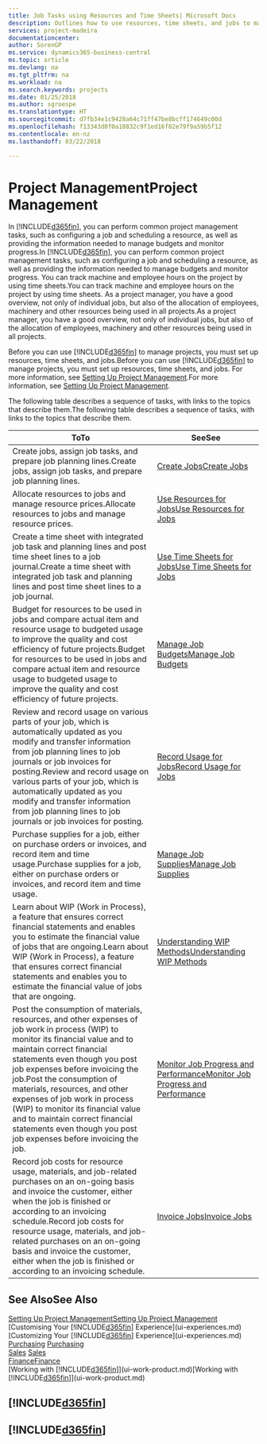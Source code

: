 ```yaml
---
title: Job Tasks using Resources and Time Sheets| Microsoft Docs
description: Outlines how to use resources, time sheets, and jobs to manage projects.
services: project-madeira
documentationcenter: 
author: SorenGP
ms.service: dynamics365-business-central
ms.topic: article
ms.devlang: na
ms.tgt_pltfrm: na
ms.workload: na
ms.search.keywords: projects
ms.date: 01/25/2018
ms.author: sgroespe
ms.translationtype: HT
ms.sourcegitcommit: d7fb34e1c9428a64c71ff47be8bcff174649c00d
ms.openlocfilehash: f13343d8f0a18832c9f1ed16f02e79f9a59b5f12
ms.contentlocale: en-nz
ms.lasthandoff: 03/22/2018

---
```

# <a name="project-management"></a><span data-ttu-id="bc3bf-103">Project Management</span><span class="sxs-lookup"><span data-stu-id="bc3bf-103">Project Management</span></span>
<span data-ttu-id="bc3bf-104">In [!INCLUDE[d365fin](includes/d365fin_md.md)], you can perform common project management tasks, such as configuring a job and scheduling a resource, as well as providing the information needed to manage budgets and monitor progress.</span><span class="sxs-lookup"><span data-stu-id="bc3bf-104">In [!INCLUDE[d365fin](includes/d365fin_md.md)], you can perform common project management tasks, such as configuring a job and scheduling a resource, as well as providing the information needed to manage budgets and monitor progress.</span></span> <span data-ttu-id="bc3bf-105">You can track machine and employee hours on the project by using time sheets.</span><span class="sxs-lookup"><span data-stu-id="bc3bf-105">You can track machine and employee hours on the project by using time sheets.</span></span> <span data-ttu-id="bc3bf-106">As a project manager, you have a good overview, not only of individual jobs, but also of the allocation of employees, machinery and other resources being used in all projects.</span><span class="sxs-lookup"><span data-stu-id="bc3bf-106">As a project manager, you have a good overview, not only of individual jobs, but also of the allocation of employees, machinery and other resources being used in all projects.</span></span>

<span data-ttu-id="bc3bf-107">Before you can use [!INCLUDE[d365fin](includes/d365fin_md.md)] to manage projects, you must set up resources, time sheets, and jobs.</span><span class="sxs-lookup"><span data-stu-id="bc3bf-107">Before you can use [!INCLUDE[d365fin](includes/d365fin_md.md)] to manage projects, you must set up resources, time sheets, and jobs.</span></span> <span data-ttu-id="bc3bf-108">For more information, see [Setting Up Project Management](projects-setup-projects.md).</span><span class="sxs-lookup"><span data-stu-id="bc3bf-108">For more information, see [Setting Up Project Management](projects-setup-projects.md).</span></span>  

<span data-ttu-id="bc3bf-109">The following table describes a sequence of tasks, with links to the topics that describe them.</span><span class="sxs-lookup"><span data-stu-id="bc3bf-109">The following table describes a sequence of tasks, with links to the topics that describe them.</span></span>

| <span data-ttu-id="bc3bf-110">To</span><span class="sxs-lookup"><span data-stu-id="bc3bf-110">To</span></span> | <span data-ttu-id="bc3bf-111">See</span><span class="sxs-lookup"><span data-stu-id="bc3bf-111">See</span></span> |
| --- | --- |
| <span data-ttu-id="bc3bf-112">Create jobs, assign job tasks, and prepare job planning lines.</span><span class="sxs-lookup"><span data-stu-id="bc3bf-112">Create jobs, assign job tasks, and prepare job planning lines.</span></span> |[<span data-ttu-id="bc3bf-113">Create Jobs</span><span class="sxs-lookup"><span data-stu-id="bc3bf-113">Create Jobs</span></span>](projects-how-create-jobs.md) |
| <span data-ttu-id="bc3bf-114">Allocate resources to jobs and manage resource prices.</span><span class="sxs-lookup"><span data-stu-id="bc3bf-114">Allocate resources to jobs and manage resource prices.</span></span> |[<span data-ttu-id="bc3bf-115">Use Resources for Jobs</span><span class="sxs-lookup"><span data-stu-id="bc3bf-115">Use Resources for Jobs</span></span>](projects-how-use-resources.md) |
| <span data-ttu-id="bc3bf-116">Create a time sheet with integrated job task and planning lines and post time sheet lines to a job journal.</span><span class="sxs-lookup"><span data-stu-id="bc3bf-116">Create a time sheet with integrated job task and planning lines and post time sheet lines to a job journal.</span></span> |[<span data-ttu-id="bc3bf-117">Use Time Sheets for Jobs</span><span class="sxs-lookup"><span data-stu-id="bc3bf-117">Use Time Sheets for Jobs</span></span>](projects-how-use-time-sheets.md) |
| <span data-ttu-id="bc3bf-118">Budget for resources to be used in jobs and compare actual item and resource usage to budgeted usage to improve the quality and cost efficiency of future projects.</span><span class="sxs-lookup"><span data-stu-id="bc3bf-118">Budget for resources to be used in jobs and compare actual item and resource usage to budgeted usage to improve the quality and cost efficiency of future projects.</span></span> |[<span data-ttu-id="bc3bf-119">Manage Job Budgets</span><span class="sxs-lookup"><span data-stu-id="bc3bf-119">Manage Job Budgets</span></span>](projects-how-manage-budgets.md) |
| <span data-ttu-id="bc3bf-120">Review and record usage on various parts of your job, which is automatically updated as you modify and transfer information from job planning lines to job journals or job invoices for posting.</span><span class="sxs-lookup"><span data-stu-id="bc3bf-120">Review and record usage on various parts of your job, which is automatically updated as you modify and transfer information from job planning lines to job journals or job invoices for posting.</span></span> |[<span data-ttu-id="bc3bf-121">Record Usage for Jobs</span><span class="sxs-lookup"><span data-stu-id="bc3bf-121">Record Usage for Jobs</span></span>](projects-how-record-job-usage.md) |
| <span data-ttu-id="bc3bf-122">Purchase supplies for a job, either on purchase orders or invoices, and record item and time usage.</span><span class="sxs-lookup"><span data-stu-id="bc3bf-122">Purchase supplies for a job, either on purchase orders or invoices, and record item and time usage.</span></span> |[<span data-ttu-id="bc3bf-123">Manage Job Supplies</span><span class="sxs-lookup"><span data-stu-id="bc3bf-123">Manage Job Supplies</span></span>](projects-how-manage-project-supplies.md) |
| <span data-ttu-id="bc3bf-124">Learn about WIP (Work in Process), a feature that ensures correct financial statements and enables you to estimate the financial value of jobs that are ongoing.</span><span class="sxs-lookup"><span data-stu-id="bc3bf-124">Learn about WIP (Work in Process), a feature that ensures correct financial statements and enables you to estimate the financial value of jobs that are ongoing.</span></span> |[<span data-ttu-id="bc3bf-125">Understanding WIP Methods</span><span class="sxs-lookup"><span data-stu-id="bc3bf-125">Understanding WIP Methods</span></span>](projects-understanding-wip.md) |
| <span data-ttu-id="bc3bf-126">Post the consumption of materials, resources, and other expenses of job work in process (WIP) to monitor its financial value and to maintain correct financial statements even though you post job expenses before invoicing the job.</span><span class="sxs-lookup"><span data-stu-id="bc3bf-126">Post the consumption of materials, resources, and other expenses of job work in process (WIP) to monitor its financial value and to maintain correct financial statements even though you post job expenses before invoicing the job.</span></span> |[<span data-ttu-id="bc3bf-127">Monitor Job Progress and Performance</span><span class="sxs-lookup"><span data-stu-id="bc3bf-127">Monitor Job Progress and Performance</span></span>](projects-how-monitor-progress-performance.md) |
| <span data-ttu-id="bc3bf-128">Record job costs for resource usage, materials, and job-related purchases on an on-going basis and invoice the customer, either when the job is finished or according to an invoicing schedule.</span><span class="sxs-lookup"><span data-stu-id="bc3bf-128">Record job costs for resource usage, materials, and job-related purchases on an on-going basis and invoice the customer, either when the job is finished or according to an invoicing schedule.</span></span> |[<span data-ttu-id="bc3bf-129">Invoice Jobs</span><span class="sxs-lookup"><span data-stu-id="bc3bf-129">Invoice Jobs</span></span>](projects-how-invoice-jobs.md) |

## <a name="see-also"></a><span data-ttu-id="bc3bf-130">See Also</span><span class="sxs-lookup"><span data-stu-id="bc3bf-130">See Also</span></span>
[<span data-ttu-id="bc3bf-131">Setting Up Project Management</span><span class="sxs-lookup"><span data-stu-id="bc3bf-131">Setting Up Project Management</span></span>](projects-setup-projects.md)  
<span data-ttu-id="bc3bf-132">[Customising Your [!INCLUDE[d365fin](includes/d365fin_md.md)] Experience](ui-experiences.md)    </span><span class="sxs-lookup"><span data-stu-id="bc3bf-132">[Customizing Your [!INCLUDE[d365fin](includes/d365fin_md.md)] Experience](ui-experiences.md)    </span></span>  
<span data-ttu-id="bc3bf-133">[Purchasing](purchasing-manage-purchasing.md)       </span><span class="sxs-lookup"><span data-stu-id="bc3bf-133">[Purchasing](purchasing-manage-purchasing.md)       </span></span>  
<span data-ttu-id="bc3bf-134">[Sales](sales-manage-sales.md)  </span><span class="sxs-lookup"><span data-stu-id="bc3bf-134">[Sales](sales-manage-sales.md)  </span></span>  
[<span data-ttu-id="bc3bf-135">Finance</span><span class="sxs-lookup"><span data-stu-id="bc3bf-135">Finance</span></span>](finance.md)  
<span data-ttu-id="bc3bf-136">[Working with [!INCLUDE[d365fin](includes/d365fin_md.md)]](ui-work-product.md)</span><span class="sxs-lookup"><span data-stu-id="bc3bf-136">[Working with [!INCLUDE[d365fin](includes/d365fin_md.md)]](ui-work-product.md)</span></span>  

## [!INCLUDE[d365fin](includes/free_trial_md.md)]  
## [!INCLUDE[d365fin](includes/training_link_md.md)]

